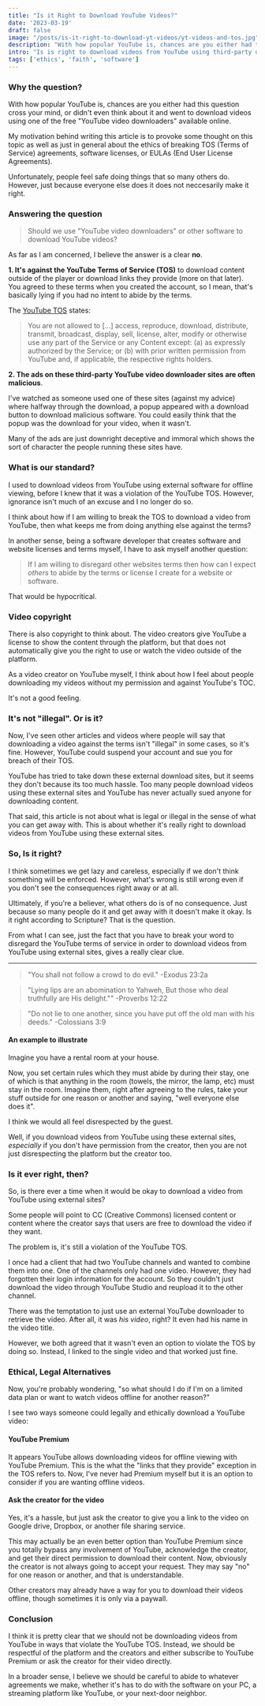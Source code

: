 ```yaml
---
title: "Is it Right to Download YouTube Videos?"
date: '2023-03-19'
draft: false
image: "/posts/is-it-right-to-download-yt-videos/yt-videos-and-tos.jpg"
description: "With how popular YouTube is, chances are you either had this question cross your mind, or didn't even think about it and went to download videos using one of the free 'YouTube video downloaders' available online. Is it right or wrong to do so?"
intro: "Is is right to download videos from YouTube using third-party download sites or software?"
tags: ['ethics', 'faith', 'software']
---
```



### Why the question?

With how popular YouTube is, chances are you either had this question cross your mind, or didn't even think about it and went to download videos using one of the free "YouTube video downloaders" available online.

My motivation behind writing this article is to provoke some thought on this topic as well as just in general about the ethics of breaking TOS (Terms of Service) agreements, software licenses, or EULAs (End User License Agreements). 

Unfortunately, people feel safe doing things that so many others do. However, just because everyone else does it does not neccesarily make it right. 


### Answering the question

> Should we use "YouTube video downloaders" or other software to download YouTube videos?

As far as I am concerned, I believe the answer is a clear **no**.

**1. It's against the YouTube Terms of Service (TOS)** to download content outside of the player or download links they provide (more on that later). You agreed to these terms when you created the account, so I mean, that's basically lying if you had no intent to abide by the terms.

The [YouTube TOS](https://www.youtube.com/t/terms#c3e2907ca8) states:

> You are not allowed to [...] access, reproduce, download, distribute, transmit, broadcast, display, sell, license, alter, modify or otherwise use any part of the Service or any Content except: (a) as expressly authorized by the Service; or (b) with prior written permission from YouTube and, if applicable, the respective rights holders.

**2. The ads on these third-party YouTube video downloader sites are often malicious**. 

I've watched as someone used one of these sites (against my advice) where halfway through the download, a popup appeared with a download button to download malicious software. You could easily think that the popup was the download for your video, when it wasn't. 

Many of the ads are just downright deceptive and immoral which shows the sort of character the people running these sites have.


### What is our standard?

I used to download videos from YouTube using external software for offline viewing, before I knew that it was a violation of the YouTube TOS. However, ignorance isn't much of an excuse and I no longer do so.

I think about how if I am willing to break the TOS to download a video from YouTube, then what keeps me from doing anything else against the terms? 

In another sense, being a software developer that creates software and website licenses and terms myself, I have to ask myself another question: 

> If I am willing to disregard other websites terms then how can I expect *others* to abide by the terms or license I create for a website or software. 

That would be hypocritical. 


### Video copyright

There is also copyright to think about. The video creators give YouTube a license to show the content through the platform, but that does not automatically give you the right to use or watch the video outside of the platform.

As a video creator on YouTube myself, I think about how I feel about people downloading my videos without my permission and against YouTube's TOC. 

It's not a good feeling.


### It's not "illegal". Or is it?

Now, I've seen other articles and videos where people will say that downloading a video against the terms isn't "illegal" in some cases, so it's fine. However, YouTube could suspend your account and sue you for breach of their TOS. 

YouTube has tried to take down these external download sites, but it seems they don't because its too much hassle. Too many people download videos using these external sites and YouTube has never actually sued anyone for downloading content.

That said, this article is not about what is legal or illegal in the sense of what you can get away with. This is about whether it's really right to download videos from YouTube using these external sites. 

### So, Is it right?

I think sometimes we get lazy and careless, especially if we don't think something will be enforced. However, what's wrong is still wrong even if you don't see the consequences right away or at all.

Ultimately, if you're a believer, what others do is of no consequence. Just because so many people do it and get away with it doesn't make it okay. Is it right according to Scripture? That is the question. 

From what I can see, just the fact that you have to break your word to disregard the YouTube terms of service in order to download videos from YouTube using external sites, gives a really clear clue.

----

> "You shall not follow a crowd to do evil." -Exodus 23:2a

> "Lying lips are an abomination to Yahweh, But those who deal truthfully are His delight."" -Proverbs 12:22

> "Do not lie to one another, since you have put off the old man with his deeds." -Colossians 3:9


#### An example to illustrate

Imagine you have a rental room at your house. 

Now, you set certain rules which they must abide by during their stay, one of which is that anything in the room (towels, the mirror, the lamp, etc) must stay in the room. Imagine them, right after agreeing to the rules, take your stuff outside for one reason or another and saying, "well everyone else does it". 

I think we would all feel disrespected by the guest. 

Well, if you download videos from YouTube using these external sites, *especially* if you don't have permission from the creator, then you are not just disrespecting the platform but the creator too.


### Is it ever right, then?

So, is there ever a time when it would be okay to download a video from YouTube using external sites?

Some people will point to CC (Creative Commons) licensed content or content where the creator says that users are free to download the video if they want.

The problem is, it's still a violation of the YouTube TOS. 

I once had a client that had two YouTube channels and wanted to combine them into one. One of the channels only had one video. However, they had forgotten their login information for the account. So they couldn't just download the video through YouTube Studio and reupload it to the other channel.

There was the temptation to just use an external YouTube downloader to retrieve the video. After all, it was *his video*, right? It even had his name in the video title. 

However, we both agreed that it wasn't even an option to violate the TOS by doing so. Instead, I linked to the single video and that worked just fine.


### Ethical, Legal Alternatives

Now, you're probably wondering, "so what should I do if I'm on a limited data plan or want to watch videos offline for another reason?" 

I see two ways someone could legally and ethically download a YouTube video:

#### YouTube Premium

It appears YouTube allows downloading videos for offline viewing with YouTube Premium. This is the what the  "links that they provide" exception in the TOS refers to. Now, I've never had Premium myself but it is an option to consider if you are wanting offline videos.

#### Ask the creator for the video

Yes, it's a hassle, but just ask the creator to give you a link to the video on Google drive, Dropbox, or another file sharing service. 

This may actually be an even better option than YouTube Premium since you totally bypass any involvement of YouTube, acknowledge the creator, and get their direct permission to download their content. Now, obviously the creator is not always going to accept your request. They may say "no" for one reason or another, and that is understandable.

Other creators may already have a way for you to download their videos offline, though sometimes it is only via a paywall. 


### Conclusion

I think it is pretty clear that we should not be downloading videos from YouTube in ways that violate the YouTube TOS. Instead, we should be respectful of the platform and the creators and either subscribe to YouTube Premium or ask the creator for their video directly. 

In a broader sense, I believe we should be careful to abide to whatever agreements we make, whether it's has to do with the software on your PC, a streaming platform like YouTube, or your next-door neighbor.